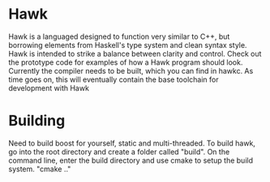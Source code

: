 # Hawk
Hawk is a languaged designed to function very similar to C++, but borrowing elements from Haskell's type system and clean syntax style. Hawk is intended to strike a balance between clarity and control. Check out the prototype code for examples of how a Hawk program should look. Currently the compiler needs to be built, which you can find in hawkc. As time goes on, this will eventually contain the base toolchain for development with Hawk 


# Building
Need to build boost for yourself, static and multi-threaded.
To build hawk, go into the root directory and create a folder called "build".
On the command line, enter the build directory and use cmake to setup the build system.
"cmake .."
